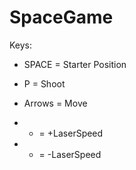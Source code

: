 # SpaceGame


Keys:
  
  
  *  SPACE = Starter Position
  
  *  P = Shoot
  
  *  Arrows = Move




  * + = +LaserSpeed
  
  * - = -LaserSpeed
